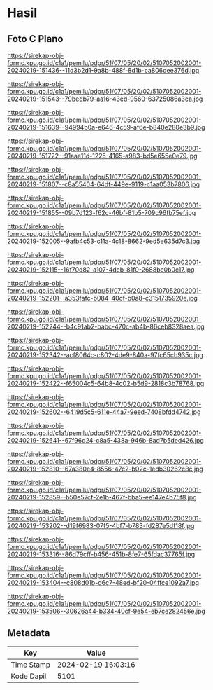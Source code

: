 # Hasil

## Foto C Plano

https://sirekap-obj-formc.kpu.go.id/c1a1/pemilu/pdpr/51/07/05/20/02/5107052002001-20240219-151436--11d3b2d1-9a8b-488f-8d1b-ca806dee376d.jpg

https://sirekap-obj-formc.kpu.go.id/c1a1/pemilu/pdpr/51/07/05/20/02/5107052002001-20240219-151543--79bedb79-aa16-43ed-9560-63725086a3ca.jpg

https://sirekap-obj-formc.kpu.go.id/c1a1/pemilu/pdpr/51/07/05/20/02/5107052002001-20240219-151639--94994b0a-e646-4c59-af6e-b840e280e3b9.jpg

https://sirekap-obj-formc.kpu.go.id/c1a1/pemilu/pdpr/51/07/05/20/02/5107052002001-20240219-151722--91aae11d-1225-4165-a983-bd5e655e0e79.jpg

https://sirekap-obj-formc.kpu.go.id/c1a1/pemilu/pdpr/51/07/05/20/02/5107052002001-20240219-151807--c8a55404-64df-449e-9119-c1aa053b7806.jpg

https://sirekap-obj-formc.kpu.go.id/c1a1/pemilu/pdpr/51/07/05/20/02/5107052002001-20240219-151855--09b7d123-f62c-46bf-81b5-709c96fb75ef.jpg

https://sirekap-obj-formc.kpu.go.id/c1a1/pemilu/pdpr/51/07/05/20/02/5107052002001-20240219-152005--9afb4c53-c11a-4c18-8662-9ed5e635d7c3.jpg

https://sirekap-obj-formc.kpu.go.id/c1a1/pemilu/pdpr/51/07/05/20/02/5107052002001-20240219-152115--16f70d82-a107-4deb-81f0-2688bc0b0c17.jpg

https://sirekap-obj-formc.kpu.go.id/c1a1/pemilu/pdpr/51/07/05/20/02/5107052002001-20240219-152201--a353fafc-b084-40cf-b0a8-c3151735920e.jpg

https://sirekap-obj-formc.kpu.go.id/c1a1/pemilu/pdpr/51/07/05/20/02/5107052002001-20240219-152244--b4c91ab2-babc-470c-ab4b-86ceb8328aea.jpg

https://sirekap-obj-formc.kpu.go.id/c1a1/pemilu/pdpr/51/07/05/20/02/5107052002001-20240219-152342--acf8064c-c802-4de9-840a-97fc65cb935c.jpg

https://sirekap-obj-formc.kpu.go.id/c1a1/pemilu/pdpr/51/07/05/20/02/5107052002001-20240219-152422--f65004c5-64b8-4c02-b5d9-2818c3b78768.jpg

https://sirekap-obj-formc.kpu.go.id/c1a1/pemilu/pdpr/51/07/05/20/02/5107052002001-20240219-152602--6419d5c5-611e-44a7-9eed-7408bfdd4742.jpg

https://sirekap-obj-formc.kpu.go.id/c1a1/pemilu/pdpr/51/07/05/20/02/5107052002001-20240219-152641--67f96d24-c8a5-438a-946b-8ad7b5ded426.jpg

https://sirekap-obj-formc.kpu.go.id/c1a1/pemilu/pdpr/51/07/05/20/02/5107052002001-20240219-152810--67a380e4-8556-47c2-b02c-1edb30262c8c.jpg

https://sirekap-obj-formc.kpu.go.id/c1a1/pemilu/pdpr/51/07/05/20/02/5107052002001-20240219-152859--b50e57cf-2e1b-467f-bba5-ee147e4b75f8.jpg

https://sirekap-obj-formc.kpu.go.id/c1a1/pemilu/pdpr/51/07/05/20/02/5107052002001-20240219-153202--d19f6983-07f5-4bf7-b783-fd287e5df18f.jpg

https://sirekap-obj-formc.kpu.go.id/c1a1/pemilu/pdpr/51/07/05/20/02/5107052002001-20240219-153316--86d79cff-b456-451b-8fe7-65fdac37765f.jpg

https://sirekap-obj-formc.kpu.go.id/c1a1/pemilu/pdpr/51/07/05/20/02/5107052002001-20240219-153404--c808d01b-d6c7-48ed-bf20-04ffce1092a7.jpg

https://sirekap-obj-formc.kpu.go.id/c1a1/pemilu/pdpr/51/07/05/20/02/5107052002001-20240219-153506--30626a44-b334-40cf-9e54-eb7ce282456e.jpg


## Metadata

| Key        | Value               |
| ---------- | ------------------- |
| Time Stamp | 2024-02-19 16:03:16 |
| Kode Dapil | 5101                |



